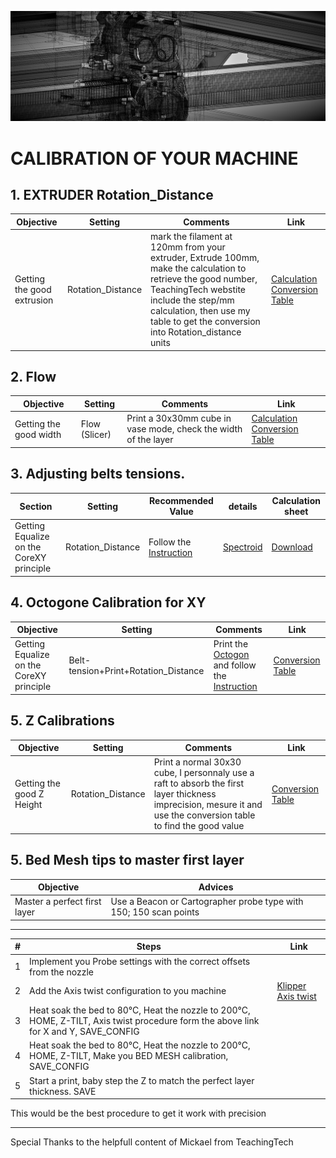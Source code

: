 ![alt text](/image/calibration.png)
# CALIBRATION OF YOUR MACHINE

## 1. EXTRUDER Rotation_Distance
Objective|Setting|Comments|Link
-------|-------|-----------------|-------
Getting the good extrusion|Rotation_Distance|mark the filament at 120mm from your extruder, Extrude 100mm, make the calculation to retrieve the good number, TeachingTech webstite include the step/mm calculation, then use my table to get the conversion into Rotation_distance units|[Calculation](https://teachingtechyt.github.io/calibration.html#esteps) [Conversion Table](https://docs.google.com/spreadsheets/d/1FKyyWfHV8zdZKKFCmgh5MvTFCjXNV37kUfqWGvWRDxo/edit#gid=0)

  
## 2. Flow
Objective|Setting|Comments|Link
-------|-------|-----------------|-------
Getting the good width|Flow (Slicer)|Print a 30x30mm cube in vase mode, check the width of the layer |[Calculation](https://teachingtechyt.github.io/calibration.html#flow) [Conversion Table](https://docs.google.com/spreadsheets/d/1FKyyWfHV8zdZKKFCmgh5MvTFCjXNV37kUfqWGvWRDxo/edit#gid=0)
## 3. Adjusting belts tensions.
Section|Setting|Recommended Value|details|Calculation sheet
-------|-------|-----------------|------- |-------
Getting Equalize on the CoreXY principle|Rotation_Distance|Follow the [Instruction](/manuals/belt.pdf)|[Spectroid](https://play.google.com/store/apps/details?id=org.intoorbit.spectrum&hl=fr&gl=US) | [Download](/manuals/Belt_Tension_Calculations.ods)

## 4. Octogone Calibration for XY
Objective|Setting|Comments|Link
-------|-------|-----------------|-------
Getting Equalize on the CoreXY principle|Belt-tension+Print+Rotation_Distance|Print the [Octogon](/cad/octogon.stl) and follow the [Instruction](/manuals/calibration.pdf)|[Conversion Table](https://docs.google.com/spreadsheets/d/1PNDpxMo82B2Yi7_REPhKj44IOn1BJzk-KYgN7mVPe6Q/edit?usp=sharing)

## 5. Z Calibrations
Objective|Setting|Comments|Link
-------|-------|-----------------|-------
Getting the good Z Height|Rotation_Distance|Print a normal 30x30 cube, I personnaly use a raft to absorb the first layer thickness imprecision, mesure it and use the conversion table to find the good value| [Conversion Table](https://docs.google.com/spreadsheets/d/1FKyyWfHV8zdZKKFCmgh5MvTFCjXNV37kUfqWGvWRDxo/edit#gid=0)

## 5. Bed Mesh tips to master first layer
Objective|Advices
-------|-------
Master a perfect first layer|Use a Beacon or Cartographer probe type with 150; 150 scan points
------------------------
#|Steps|Link
-------|-------|-------
1|Implement you Probe settings with the correct offsets from the nozzle|
2|Add the Axis twist configuration to you machine|[Klipper Axis twist](https://www.klipper3d.org/Axis_Twist_Compensation.html)
3|Heat soak the bed to 80°C, Heat the nozzle to 200°C, HOME, Z-TILT, Axis twist procedure form the above link for X and Y, SAVE_CONFIG|
4|Heat soak the bed to 80°C, Heat the nozzle to 200°C, HOME, Z-TILT, Make you BED MESH calibration, SAVE_CONFIG|
5|Start a print, baby step the Z to match the perfect layer thickness. SAVE|

This would be the best procedure to get it work with precision

____________________________________________________________________________________  

Special Thanks to the helpfull content of Mickael from TeachingTech
